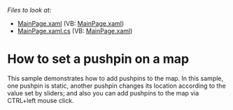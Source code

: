 <!-- default file list -->
*Files to look at*:

* [MainPage.xaml](./CS/PushpinSample/MainPage.xaml) (VB: [MainPage.xaml](./VB/PushpinSample/MainPage.xaml))
* [MainPage.xaml.cs](./CS/PushpinSample/MainPage.xaml.cs) (VB: [MainPage.xaml](./VB/PushpinSample/MainPage.xaml))
<!-- default file list end -->
# How to set a pushpin on a map


<p>This sample demonstrates how to add pushpins to the map. In this sample, one pushpin is static, another pushpin changes its location according to the value set by sliders; and also you can add pushpins to the map via CTRL+left mouse click.</p><br />


<br/>


